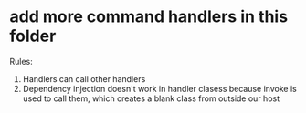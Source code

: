 # add more command handlers in this folder

Rules: 
1. Handlers can call other handlers
2. Dependency injection doesn't work in handler clasess because invoke is used to call them, which creates a blank class from outside our host 